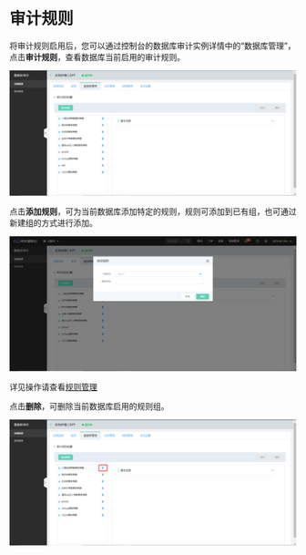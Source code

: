 # 审计规则

将审计规则启用后，您可以通过控制台的数据库审计实例详情中的“数据库管理”，点击**审计规则**，查看数据库当前启用的审计规则。

![数据库审计规则](/image/Database-Audit/数据库审计规则.png)

点击**添加规则**，可为当前数据库添加特定的规则，规则可添加到已有组，也可通过新建组的方式进行添加。

![数据库页面添加规则组及规则](/image/Database-Audit/数据库页面添加规则组及规则.png)

详见操作请查看[规则管理](../Rules-List.md)

点击**删除**，可删除当前数据库启用的规则组。

![数据库页面删除规则组](/image/Database-Audit/数据库页面删除规则组.png)